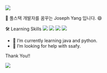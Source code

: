 <img src="https://capsule-render.vercel.app/api?type=slice&color=f7ecd8&height=300&section=header&text=capsule%20render&fontSize=90" />

👋 풀스택 개발자를 꿈꾸는 Joseph Yang 입니다. 😄 

🛠  Learning Skills
<img src="https://img.shields.io/badge/-Python-000000?style=flat&logo=Python">
<img src="https://img.shields.io/badge/-Java-000000?style=flat&logo=Java">
<img src="https://img.shields.io/badge/-JavaScript-000000?style=flat&logo=JavaScript">
<img src="https://img.shields.io/badge/-Git-000000?style=flat&logo=Git">

- 🌱 I’m currently learning java and python.
- 🤔 I’m looking for help with ssafy.

Thank You!!

<img src="https://capsule-render.vercel.app/api?type=slice&color=f7ecd8&height=300&section=footer&text=capsule%20render&fontSize=90" />
